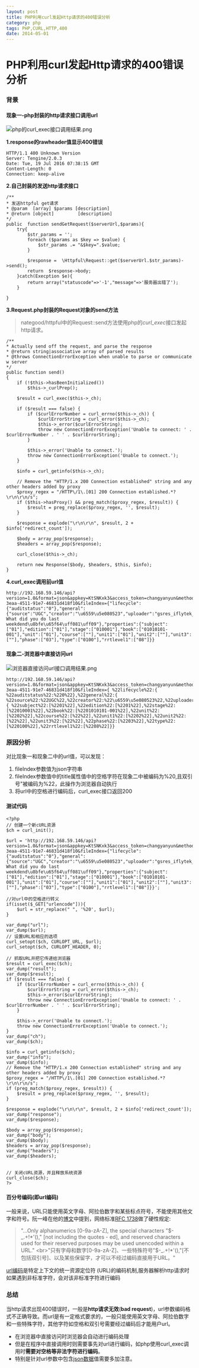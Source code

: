 ```yaml
---
layout: post
title: PHP利用curl发起Http请求的400错误分析
category: php
tags: PHP,CURL,HTTP,400
date: 2014-05-01
---
```



# PHP利用curl发起Http请求的400错误分析

### 背景

#### 现象一-php封装的http请求接口调用url   

![php的curl_exec接口调用结果.png](http://o9evx54l5.bkt.clouddn.com/php_curl_exec_results.png)


**1.response的rawheader值显示400错误**   

```
HTTP/1.1 400 Unknown Version
Server: Tengine/2.0.3
Date: Tue, 19 Jul 2016 07:38:15 GMT
Content-Length: 0
Connection: keep-alive

```       

**2.自己封装的发送http请求接口**  

```        
/**
* 发送httpful get请求
* @param  [array] $params [description]
* @return [object]         [description]
*/
public  function sendGetRequest($serverUrl,$params){
    try{
        $str_params = '';
        foreach ($params as $key => $value) {
            $str_params .= "&$key=".$value;
        }
        
        $response =  \Httpful\Request::get($serverUrl.$str_params)->send();
        return  $response->body;
    }catch(Execption $e){
        return array("statuscode"=>'-1',"message"=>'服务器出错了');
    }
    
}      
```    

**3.Request.php封装的Request对象的send方法**   

> nategood/httpful中的Request::send方法使用php的*curl_exec*接口发起http请求。

```                
/**
* Actually send off the request, and parse the response
* @return string|associative array of parsed results
* @throws ConnectionErrorException when unable to parse or communicate w server
*/
public function send()
{
    if (!$this->hasBeenInitialized())
        $this->_curlPrep();

    $result = curl_exec($this->_ch);

    if ($result === false) {
        if ($curlErrorNumber = curl_errno($this->_ch)) {
            $curlErrorString = curl_error($this->_ch);
            $this->_error($curlErrorString);
            throw new ConnectionErrorException('Unable to connect: ' . $curlErrorNumber . ' ' . $curlErrorString);
        }

        $this->_error('Unable to connect.');
        throw new ConnectionErrorException('Unable to connect.');
    }

    $info = curl_getinfo($this->_ch);

    // Remove the "HTTP/1.x 200 Connection established" string and any other headers added by proxy
    $proxy_regex = "/HTTP\/1\.[01] 200 Connection established.*?\r\n\r\n/s";
    if ($this->hasProxy() && preg_match($proxy_regex, $result)) {
        $result = preg_replace($proxy_regex, '', $result);
    }

    $response = explode("\r\n\r\n", $result, 2 + $info['redirect_count']);

    $body = array_pop($response);
    $headers = array_pop($response);

    curl_close($this->_ch);

    return new Response($body, $headers, $this, $info);
}
```             

**4.curl_exec调用前url值**      
  
```     
http://192.168.59.146/api?version=1.0&format=json&appkey=KtSNKxk3&access_token=changyanyun&method=pan.file.export&uid=3062000039000412278&fileId=3aaaa5c8-3eaa-4511-91e7-46831d418f10&fileIndex={"lifecycle":{"auditstatus":"0"},"general":{"source":"UGC","creator":"\u6559\u5e080523","uploader":"gsres_iflytek_f968bca78360d38abcbaf23a5a318b12","extension":"ppt","title":"Unit12 What did you do last weekdend\u8bfe\u65f64\uff081\uff09"},"properties":{"subject":["01"],"edition":["01"],"stage":["010001"],"book":["01010101-001"],"unit":["01"],"course":[""],"unit1":["01"],"unit2":[""],"unit3":[""],"phase":["03"],"type":["0100"],"rrtlevel1":["08"]}}
```      

#### 现象二-浏览器中直接访问url

![浏览器直接访问url接口调用结果.png](http://o9evx54l5.bkt.clouddn.com/browser_results.png)


```
http://192.168.59.146/api?version=1.0&format=json&appkey=KtSNKxk3&access_token=changyanyun&method=pan.file.export&uid=3062000039000412278&fileId=3aaaa5c8-3eaa-4511-91e7-46831d418f10&fileIndex={ %22lifecycle%22:{ %22auditstatus%22:%220%22},%22general%22:{ %22source%22:%22UGC%22,%22creator%22:%22\u6559\u5e080523%22,%22uploader%22:%22gsres_iflytek_f968bca78360d38abcbaf23a5a318b12%22,%22extension%22:%22ppt%22,%22title%22:%22Unit12%20What%20did%20you%20do%20last%20weekdend\u8bfe\u65f64\uff081\uff09%22},%22properties%22:{ %22subject%22:[%2201%22],%22edition%22:[%2201%22],%22stage%22:[%22010001%22],%22book%22:[%2201010101-001%22],%22unit%22:[%2202%22],%22course%22:[%22%22],%22unit1%22:[%2202%22],%22unit2%22:[%22%22],%22unit3%22:[%22%22],%22phase%22:[%2203%22],%22type%22:[%220100%22],%22rrtlevel1%22:[%2208%22]}}
```

### 原因分析

对比现象一和现象二中的url值，可以发现：

1. fileIndex参数值为json字符串  
2. fileIndex参数值中的title属性值中的空格字符在现象二中被编码为%20,且双引号"被编码为%22，此操作为浏览器自动执行
3. 将url中的空格进行编码后，curl_exec接口返回200

#### 测试代码

```
<?php
// 创建一个新cURL资源
$ch = curl_init();

$url = 'http://192.168.59.146/api?version=1.0&format=json&appkey=KtSNKxk3&access_token=changyanyun&method=pan.file.export&uid=3062000039000412278&fileId=3aaaa5c8-3eaa-4511-91e7-46831d418f10&fileIndex={"lifecycle":{"auditstatus":"0"},"general":{"source":"UGC","creator":"\u6559\u5e080523","uploader":"gsres_iflytek_f968bca78360d38abcbaf23a5a318b12","extension":"ppt","title":"Unit12 What did you do last weekdend\u8bfe\u65f64\uff081\uff09"},"properties":{"subject":["01"],"edition":["01"],"stage":["010001"],"book":["01010101-001"],"unit":["01"],"course":[""],"unit1":["01"],"unit2":[""],"unit3":[""],"phase":["03"],"type":["0100"],"rrtlevel1":["08"]}}';

//对url中的空格进行转义
if(isset($_GET["urlencode"])){
	$url = str_replace(" ", '%20', $url);
}

var_dump("url");
var_dump($url);
// 设置URL和相应的选项
curl_setopt($ch, CURLOPT_URL, $url);
curl_setopt($ch, CURLOPT_HEADER, 0);

// 抓取URL并把它传递给浏览器
$result = curl_exec($ch);
var_dump("result");
var_dump($result);
if ($result === false) {
	if ($curlErrorNumber = curl_errno($this->_ch)) {
		$curlErrorString = curl_error($this->_ch);
		$this->_error($curlErrorString);
		throw new ConnectionErrorException('Unable to connect: ' . $curlErrorNumber . ' ' . $curlErrorString);
	}

	$this->_error('Unable to connect.');
	throw new ConnectionErrorException('Unable to connect.');
}
var_dump("ch");
var_dump($ch);

$info = curl_getinfo($ch);
var_dump("info");
var_dump($info);
// Remove the "HTTP/1.x 200 Connection established" string and any other headers added by proxy
$proxy_regex = "/HTTP\/1\.[01] 200 Connection established.*?\r\n\r\n/s";
if (preg_match($proxy_regex, $result)) {
	$result = preg_replace($proxy_regex, '', $result);
}

$response = explode("\r\n\r\n", $result, 2 + $info['redirect_count']);
var_dump("response");
var_dump($response);

$body = array_pop($response);
var_dump("body");
var_dump($body);
$headers = array_pop($response);
var_dump("headers");
var_dump($headers);


// 关闭cURL资源，并且释放系统资源
curl_close($ch);
?>
```

#### 百分号编码(即url编码)   

一般来说，URL只能使用英文字母、阿拉伯数字和某些标点符号，不能使用其他文字和符号。阮一峰在他的[博文][6]中提到，网络标准[RFC 1738][5]做了硬性规定:

> "...Only alphanumerics [0-9a-zA-Z], the special characters "$-_.+!*'()," [not including the quotes - ed], and reserved characters used for their reserved purposes may be used unencoded within a URL."
<br>"只有字母和数字[0-9a-zA-Z]、一些特殊符号"$-_.+!*'(),"[不包括双引号]、以及某些保留字，才可以不经过编码直接用于URL。"

[url编码][4]是特定上下文的统一资源定位符 (URL)的编码机制,服务器解析http请求时如果遇到非标准字符，会对该非标准字符进行编码


### 总结

当http请求出现400错误时，一般是**http请求无效**(**bad request**)，url参数编码格式不正确导致。而url是有一定格式要求的，一般只能使用英文字母、阿拉伯数字和一些特殊字符，其他字符如空格和双引号需要经过编码后才能用户url。      

* 在浏览器中直接访问时浏览器会自动进行编码处理
* 但是在程序中直接调用时则需要事先对url进行编码，如php使用curl_exec调用时**需要对空格等非法字符进行编码**。
* 特别是针对url参数中包含[json数据][3]值需要多加注意。

[1]: http://www.checkupdown.com/status/E400_zh.html   
[2]: http://stackoverflow.com/questions/9349703/server-returned-http-response-code-400    
[3]: http://stackoverflow.com/questions/26996679/http-error-400-bad-request-when-posting-json-data-over-httpurlconnection     
[4]: https://zh.wikipedia.org/wiki/%E7%99%BE%E5%88%86%E5%8F%B7%E7%BC%96%E7%A0%81     
[5]: http://www.ietf.org/rfc/rfc1738.txt     
[6]: http://www.ruanyifeng.com/blog/2010/02/url_encoding.html
